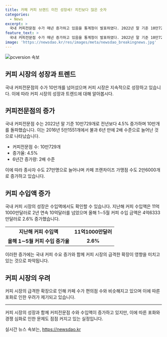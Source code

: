 ```yaml
---
title: 카페 커피 브랜드 미친 성장세! 치킨보다 많은 숫자
categories:
  - News
excerpt: >
  국내 커피전문점 수가 매년 증가하고 있음을 통계청이 발표하였다. 2022년 말 기준 10만729개로 전년보다 4292개 증가하여 처음으로 10만 개를 돌파했다. 커피전문점 수입액과 수입 중량도 상승하며, 이에 대한 소자본 창업의 영향으로 카페 포화론이 제기되고 있다. 함께, 가맹점 수와 브랜드 수의 증가를 통해 커피 시장의 성장세를 확인할 수 있다.
feature_text: >
  국내 커피전문점 수가 매년 증가하고 있음을 통계청이 발표하였다. 2022년 말 기준 10만729개로 전년보다 4292개 증가하여 처음으로 10만 개를 돌파했다. 커피전문점 수입액과 수입 중량도 상승하며, 이에 대한 소자본 창업의 영향으로 카페 포화론이 제기되고 있다. 함께, 가맹점 수와 브랜드 수의 증가를 통해 커피 시장의 성장세를 확인할 수 있다.
image: 'https://newsdao.kr/res/images/meta/newsdao_breakingnews.jpg'
---
```


<p><img src="https://newsdao.kr/res/images/meta/newsdao_breakingnews.jpg" alt="pcversion 속보" /></p>

<h2 data-ke-size="size26">커피 시장의 성장과 트렌드</h2>

<p data-ke-size="size16">국내 커피전문점의 수가 10만개를 넘어섰으며 커피 시장은 지속적으로 성장하고 있습니다. 이에 따라 커피 시장의 성장과 트렌드에 대해 알아봅시다.</p>

<h2 data-ke-size="size24">커피전문점의 증가</h2>

<p data-ke-size="size16">국내 커피전문점 수는 2022년 말 기준 10만729개로 전년보다 4.5% 증가하며 10만개를 돌파했습니다. 이는 2016년 5만1551개에서 불과 6년 만에 2배 수준으로 늘어난 것으로 나타났습니다.</p>

<ul>
    <li>커피전문점 수: 10만729개</li>
    <li>증가율: 4.5%</li>
    <li>6년간 증가량: 2배 수준</li>
</ul>

<p data-ke-size="size16">이에 따라 종사자 수도 27만명으로 늘어나며 카페 프랜차이즈 가맹점 수도 2만6000개로 증가하고 있습니다.</p>

<h2 data-ke-size="size24">커피 수입액 증가</h2>

<p data-ke-size="size16">국내 커피 시장의 성장은 수입액에서도 확인할 수 있습니다. 지난해 커피 수입액은 11억1000만달러로 2년 연속 10억달러를 넘었으며 올해 1∼5월 커피 수입 금액은 4억6333만달러로 2.6% 증가했습니다.</p>

<table>
    <tr>
        <td style="text-align: center; height: 17px;"><b>지난해 커피 수입액</b></td>
        <td style="text-align: center; height: 17px;"><b>11억1000만달러</b></td>
    </tr>
    <tr>
        <td style="text-align: center; height: 17px;"><b>올해 1∼5월 커피 수입 증가율</b></td>
        <td style="text-align: center; height: 17px;"><b>2.6%</b></td>
    </tr>
</table>

<p data-ke-size="size16">이러한 증가에는 국내 커피 수요 증가와 함께 커피 시장의 급격한 확장이 영향을 미치고 있는 것으로 파악됩니다.</p>

<h2 data-ke-size="size24">커피 시장의 우려</h2>

<p data-ke-size="size16">커피 시장의 급격한 확장으로 인해 카페 수가 편의점 수와 비슷해지고 있으며 이에 따른 포화로 인한 우려가 제기되고 있습니다.</p>

<hr>

<p data-ke-size="size16">커피 시장의 성장과 함께 커피전문점 수와 수입액이 증가하고 있지만, 이에 따른 포화와 경쟁 심화로 인한 문제도 점점 커지고 있는 실정입니다.</p>
실시간 뉴스 속보는, <a href="https://newsdao.kr" rel="dofollow">https://newsdao.kr</a>


